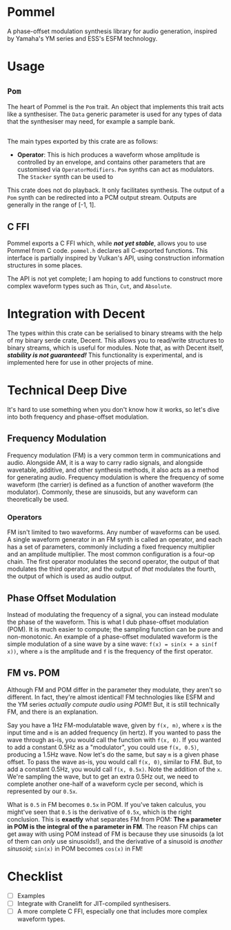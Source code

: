 # Pommel
A phase-offset modulation synthesis library for audio generation, inspired by Yamaha's YM series and ESS's ESFM technology.

# Usage
## `Pom`
The heart of Pommel is the `Pom` trait. An object that implements this trait acts like a synthesiser. The `Data` generic parameter is used for any types of data that the synthesiser may need, for example a sample bank.

## 
The main types exported by this crate are as follows:
- **Operator**: This is hich produces a waveform whose amplitude is controlled by an envelope, and contains other parameters that are customised via `OperatorModifiers`. `Pom` synths can act as modulators. The `Stacker` synth can be used to 

This crate does not do playback. It only facilitates synthesis. The output of a `Pom` synth can be redirected into a PCM output stream. Outputs are generally in the range of [-1, 1].

## C FFI
Pommel exports a C FFI which, while ***not yet stable***, allows you to use Pommel from C code. `pommel.h` declares all C-exported functions. This interface is partially inspired by Vulkan's API, using construction information structures in some places.

The API is not yet complete; I am hoping to add functions to construct more complex waveform types such as `Thin`, `Cut`, and `Absolute`.

# Integration with Decent
The types within this crate can be serialised to binary streams with the help of my binary serde crate, Decent. This allows you to read/write structures to binary streams, which is useful for modules. Note that, as with Decent itself, ***stability is not guaranteed!*** This functionality is experimental, and is implemented here for use in other projects of mine.

# Technical Deep Dive
It's hard to use something when you don't know how it works, so let's dive into both frequency and phase-offset modulation.

## Frequency Modulation
Frequency modulation (FM) is a very common term in communications and audio. Alongside AM, it is a way to carry radio signals, and alongside wavetable, additive, and other synthesis methods, it also acts as a method for generating audio. Frequency modulation is where the frequency of some waveform (the carrier) is defined as a function of another waveform (the modulator). Commonly, these are sinusoids, but any waveform can theoretically be used.

### Operators
FM isn't limited to two waveforms. Any number of waveforms can be used. A single waveform generator in an FM synth is called an operator, and each has a set of parameters, commonly including a fixed frequency multiplier and an amplitude multiplier. The most common configuration is a four-op chain. The first operator modulates the second operator, the output of that modulates the third operator, and the output of *that* modulates the fourth, the output of which is used as audio output.

## Phase Offset Modulation
Instead of modulating the frequency of a signal, you can instead modulate the phase of the waveform. This is what I dub phase-offset modulation (POM). It is much easier to compute; the sampling function can be pure and non-monotonic. An example of a phase-offset modulated waveform is the simple modulation of a sine wave by a sine wave: `f(x) = sin(x + a sin(f x))`, where `a` is the amplitude and `f` is the frequency of the first operator.

## FM vs. POM
Although FM and POM differ in the parameter they modulate, they aren't so different. In fact, they're almost identical! FM technologies like ESFM and the YM series *actually compute audio using POM*!! But, it is still technically FM, and there is an explanation.

Say you have a 1Hz FM-modulatable wave, given by `f(x, m)`, where `x` is the input time and `m` is an added frequency (in hertz). If you wanted to pass the wave through as-is, you would call the function with `f(x, 0)`. If you wanted to add a constant 0.5Hz as a "modulator", you could use `f(x, 0.5)`, producing a 1.5Hz wave. Now let's do the same, but say `m` is a given phase offset. To pass the wave as-is, you would call `f(x, 0)`, similar to FM. But, to add a constant 0.5Hz, you would call `f(x, 0.5x)`. Note the addition of the `x`. We're sampling the wave, but to get an extra 0.5Hz out, we need to complete another one-half of a waveform cycle per second, which is represented by our `0.5x`.

What is `0.5` in FM becomes `0.5x` in POM. If you've taken calculus, you might've seen that `0.5` is the derivative of `0.5x`, which is the right conclusion. This is **exactly** what separates FM from POM: **The `m` parameter in POM is the integral of the `m` parameter in FM**. The reason FM chips can get away with using POM instead of FM is because they use sinusoids (a lot of them can *only* use sinusoids!), and the derivative of a sinusoid is *another sinusoid*; `sin(x)` in POM becomes `cos(x)` in FM!

# Checklist
- [ ] Examples
- [ ] Integrate with Cranelift for JIT-compiled synthesisers.
- [ ] A more complete C FFI, especially one that includes more complex waveform types.
